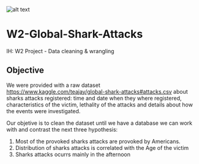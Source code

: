 ![alt text](https://i.pinimg.com/236x/9c/d7/2c/9cd72caaa4dde095f767da09387d6f3c--animal-captions-animal-memes.jpg)

# W2-Global-Shark-Attacks
IH: W2 Project - Data cleaning &amp; wrangling

## Objective
We were provided with a raw dataset https://www.kaggle.com/teajay/global-shark-attacks#attacks.csv about sharks attacks registered: time and date when they where registered, characteristics of the victim, lethality of the attacks and details about how the events were investigated.

Our objetive is to clean the dataset until we have a database we can work with and contrast the next three hypothesis:

1. Most of the provoked sharks attacks are provoked by Americans.
2. Distribution of sharks attacks is correlated with the Age of the victim
3. Sharks attacks ocurrs mainly in the afternoon

